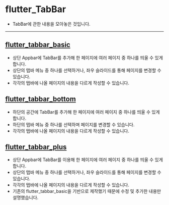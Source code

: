 # flutter_TabBar

- TabBar에 관한 내용을 모아놓은 것입니다.

-----------------------

## [flutter_tabbar_basic](https://github.com/OOGEE/Flutter/tree/master/flutter_TabBar/flutter_tabbar_basic)

- 상단 Appbar에 TabBar를 추가해 한 페이지에 여러 페이지 중 하나를 띄울 수 있게 합니다.
- 상단의 탭바 메뉴 중 하나를 선택하거나, 좌우 슬라이드를 통해 페이지를 변경할 수 있습니다.
- 각각의 탭바에 나올 페이지의 내용을 다르게 작성할 수 있습니다.

## [flutter_tabbar_bottom](https://github.com/OOGEE/Flutter/tree/master/flutter_TabBar/flutter_tabbar_bottom)

- 하단의 공간에 TabBar를 추가해 한 페이지에 여러 페이지 중 하나를 띄울 수 있게 합니다.
- 하단의 탭바 메뉴 중 하나를 선택하며 페이지를 변경할 수 있습니다.
- 각각의 탭바에 나올 페이지의 내용을 다르게 작성할 수 있습니다.

## [flutter_tabbar_plus](https://github.com/OOGEE/Flutter/tree/master/flutter_TabBar/flutter_tabbar_plus)

- 상단 Appbar에 TabBar를 이용해 한 페이지에 여러 페이지 중 하나를 띄울 수 있게 합니다.
- 상단의 탭바 메뉴 중 하나를 선택하거나, 좌우 슬라이드를 통해 페이지를 변경할 수 있습니다.
- 각각의 탭바에 나올 페이지의 내용을 다르게 작성할 수 있습니다.
- 기존의 flutter_tabbar_basic을 기반으로 제작했기 때문에 수정 및 추가한 내용만 설명했습니다.